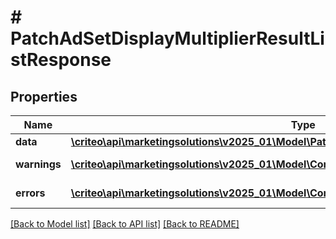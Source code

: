 # # PatchAdSetDisplayMultiplierResultListResponse

## Properties

Name | Type | Description | Notes
------------ | ------------- | ------------- | -------------
**data** | [**\criteo\api\marketingsolutions\v2025_01\Model\PatchAdSetDisplayMultiplierResultResource[]**](PatchAdSetDisplayMultiplierResultResource.md) |  | [optional]
**warnings** | [**\criteo\api\marketingsolutions\v2025_01\Model\CommonProblem[]**](CommonProblem.md) |  | [optional] [readonly]
**errors** | [**\criteo\api\marketingsolutions\v2025_01\Model\CommonProblem[]**](CommonProblem.md) |  | [optional] [readonly]

[[Back to Model list]](../../README.md#models) [[Back to API list]](../../README.md#endpoints) [[Back to README]](../../README.md)
